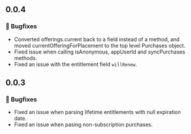 ## 0.0.4
### 🐞 Bugfixes
- Converted offerings.current back to a field instead of a method, and moved currentOfferingForPlacement to the top level Purchases object.
- Fixed issue when calling isAnonymous, appUserId and syncPurchases methods.
- Fixed an issue with the entitlement field `willRenew`.

## 0.0.3
### 🐞 Bugfixes
- Fixed an issue when parsing lifetime entitlements with null expiration date.
- Fixed an issue when pasing non-subscription purchases.